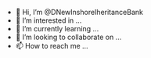 - 👋 Hi, I’m @DNewInshoreIheritanceBank
- 👀 I’m interested in ...
- 🌱 I’m currently learning ...
- 💞️ I’m looking to collaborate on ...
- 📫 How to reach me ...

<!---
DNewInshoreIheritanceBank/DNewInshoreIheritanceBank is a ✨ special ✨ repository because its `README.md` (this file) appears on your GitHub profile.
You can click the Preview link to take a look at your changes.
--->
